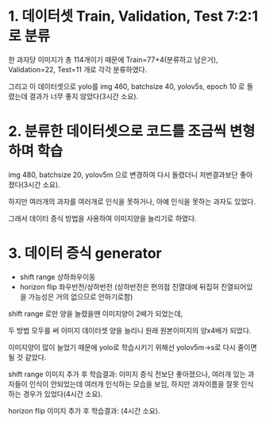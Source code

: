 # 1. 데이터셋 Train, Validation, Test 7:2:1로 분류
한 과자당 이미지가 총 114개이기 때문에
Train=77+4(분류하고 남은거), Validation=22, Test=11 개로 각각 분류하였다.

그리고 이 데이터셋으로 yolo를 img 460, batchsize 40, yolov5s, epoch 10 로 돌렸는데 결과가 너무 좋지 않았다(3시간 소요).

# 2. 분류한 데이터셋으로 코드를 조금씩 변형하며 학습
img 480, batchsize 20, yolov5m 으로 변경하여 다시 돌렸더니 저번결과보단 좋아졌다(3시간 소요).

하지만 여러개의 과자를 여러개로 인식을 못하거나, 아예 인식을 못하는 과자도 있었다.

그래서 데이터 증식 방법을 사용하여 이미지양을 늘리기로 하였다.

# 3. 데이터 증식 generator 
- shift range 상하좌우이동
- horizon flip 좌우반전/상하반전 (상하반전은 편의점 진열대에 뒤집혀 진열되어있을 가능성은 거의 없으므로 안하기로함)

shift range 로만 양을 늘렸을땐 이미지양이 2배가 되었는데,

두 방법 모두를 써 이미지 데이터셋 양을 늘리니 원래 원본이미지의 양x4배가 되었다.

이미지양이 많이 늘었기 때문에 yolo로 학습시키기 위해선 yolov5m->s로 다시 줄이면 될 것 같았다.

shift range 이미지 추가 후 학습결과: 이미지 증식 전보단 좋아졌으나, 여러개 있는 과자들이 인식이 안되었는데 여러개 인식하는 모습을 보임, 하지만 과자이름을 잘못 인식하는 경우가 있었다(4시간 소요).

horizon flip 이미지 추가 후 학습결과: (4시간 소요).
